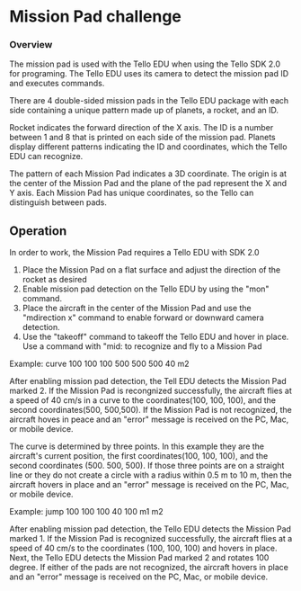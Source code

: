 
# Mission Pad challenge


### Overview
The mission pad is used with the Tello EDU when using the Tello SDK 2.0 for programing. The Tello EDU uses its camera to detect the mission pad ID and executes commands.

There are 4 double-sided mission pads in the Tello EDU package with each side containing a unique pattern made up of planets, a rocket, and an ID.

Rocket indicates the forward direction of the X axis. The ID is a number between 1 and 8 that is printed on each side of the mission pad. Planets display different patterns indicating the ID and coordinates, which the Tello EDU can recognize.

The pattern of each Mission Pad indicates a 3D coordinate. The origin is at the center of the Mission Pad and the plane of the pad represent the X and Y axis. Each Mission Pad has unique coordinates, so the Tello can distinguish between pads.

## Operation 

In order to work, the Mission Pad requires a Tello EDU with SDK 2.0

1.	Place the Mission Pad on a flat surface and adjust the direction of the rocket as desired
2.  Enable mission pad detection on the Tello EDU by using the "mon" command. 
3.  Place the aircraft in the center of the Mission Pad and use the "mdirection x" command to enable forward or downward camera detection.
4.  Use the "takeoff" command to takeoff the Tello EDU and hover in place. Use a command with "mid: to recognize and fly to a Mission Pad

Example: curve 100 100 100 500 500 500 40 m2

After enabling mission pad detection, the Tell EDU detects the Mission Pad marked 2. If the Mission Pad is recongnized successfully, the aircraft flies at a speed of 40 cm/s in a curve to the coordinates(100, 100, 100), and the second coordinates(500, 500,500). If the Mission Pad is not recognized, the aircraft hoves in peace and an "error" message is received on the PC, Mac, or mobile device.

The curve is determined by three points. In this example they are the aircraft's current position, the first coordinates(100, 100, 100), and the second coordinates (500. 500, 500). If those three points are on a straight line or they do not create a circle with a radius within 0.5 m to 10 m, then the aircraft hovers in place and an "error" message is received on the PC, Mac, or mobile device.


Example: jump 100 100 100 40 100 m1 m2

After enabling mission pad detection, the Tello EDU detects the Mission Pad marked 1. If the Mission Pad is recognized successfully, the aircraft flies at a speed of 40 cm/s to the coordinates (100, 100, 100) and hovers in place. Next, the Tello EDU detects the Mission Pad marked 2 and rotates 100 degree. If either of the pads are not recognized, the aircraft hovers in place and an "error" message is received on the PC, Mac, or mobile device.
